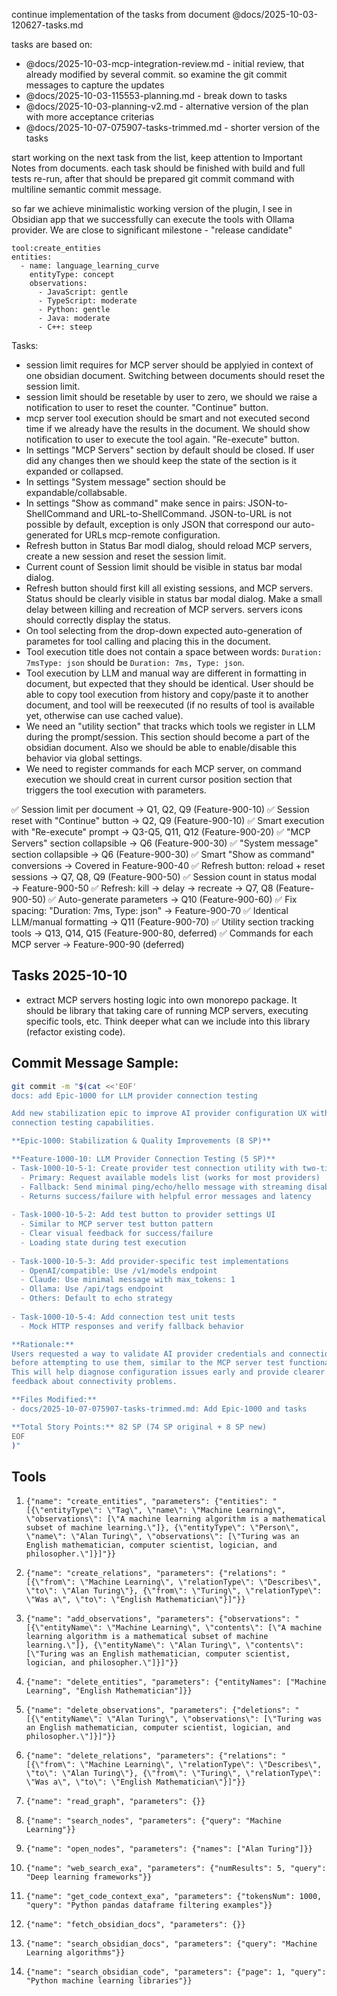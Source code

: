 continue implementation of the tasks from document @docs/2025-10-03-120627-tasks.md 

tasks are based on:
- @docs/2025-10-03-mcp-integration-review.md - initial review, that already modified by several commit. so examine the git commit messages to capture the updates
- @docs/2025-10-03-115553-planning.md - break down to tasks
- @docs/2025-10-03-planning-v2.md - alternative version of the plan with more acceptance criterias
- @docs/2025-10-07-075907-tasks-trimmed.md - shorter version of the tasks

start working on the next task from the list, keep attention to Important Notes from documents.
each task should be finished with build and full tests re-run, after that should be prepared git commit command with multiline semantic commit message.


so far we achieve minimalistic working version of the plugin, I see in Obsidian app that we successfully can execute the tools with Ollama provider. We are close to significant milestone - "release candidate"

```memory-server
tool:create_entities
entities:
  - name: language_learning_curve
    entityType: concept
    observations:
      - JavaScript: gentle
      - TypeScript: moderate
      - Python: gentle
      - Java: moderate
      - C++: steep
```


Tasks:
- session limit requires for MCP server should be applyied in context of one obsidian document. Switching between documents should reset the session limit.
- session limit should be resetable by user to zero, we should we raise a notification to user to reset the counter. "Continue" button.
- mcp server tool execution should be smart and not executed second time if we already have the results in the document. We should show notification to user to execute the tool again. "Re-execute" button.
- In settings "MCP Servers" section by default should be closed. If user did any changes then we should keep the state of the section is it expanded or collapsed.
- In settings "System message" section should be expandable/collabsable.
- In settings "Show as command" make sence in pairs: JSON-to-ShellCommand and URL-to-ShellCommand. JSON-to-URL is not possible by default, exception is only JSON that correspond our auto-generated for URLs mcp-remote configuration.
- Refresh button in Status Bar modl dialog, should reload MCP servers, create a new session and reset the session limit. 
- Current count of Session limit should be visible in status bar modal dialog.
- Refresh button should first kill all existing sessions, and MCP servers. Status should be clearly visible in status bar modal dialog. Make a small delay between killing and recreation of MCP servers. servers icons should correctly display the status.
- On tool selecting from the drop-down expected auto-generation of parametes for tool calling and placing this in the document.
- Tool execution title does not contain a space between words: `Duration: 7msType: json` should be `Duration: 7ms, Type: json`.
- Tool execution by LLM and manual way are different in formatting in document, but expected that they should be identical. User should be able to copy tool execution from history and copy/paste it to another document, and tool will be reexecuted (if no results of tool is available yet, otherwise can use cached value).
- We need an "utility section" that tracks which tools we register in LLM during the prompt/session. This section should become a part of the obsidian document. Also we should be able to enable/disable this behavior via global settings. 
- We need to register commands for each MCP server, on command execution we should creat in current cursor position section that triggers the tool execution with parameters.


✅ Session limit per document → Q1, Q2, Q9 (Feature-900-10)
✅ Session reset with "Continue" button → Q2, Q9 (Feature-900-10)
✅ Smart execution with "Re-execute" prompt → Q3-Q5, Q11, Q12 (Feature-900-20)
✅ "MCP Servers" section collapsible → Q6 (Feature-900-30)
✅ "System message" section collapsible → Q6 (Feature-900-30)
✅ Smart "Show as command" conversions → Covered in Feature-900-40
✅ Refresh button: reload + reset sessions → Q7, Q8, Q9 (Feature-900-50)
✅ Session count in status modal → Feature-900-50
✅ Refresh: kill → delay → recreate → Q7, Q8 (Feature-900-50)
✅ Auto-generate parameters → Q10 (Feature-900-60)
✅ Fix spacing: "Duration: 7ms, Type: json" → Feature-900-70
✅ Identical LLM/manual formatting → Q11 (Feature-900-70)
✅ Utility section tracking tools → Q13, Q14, Q15 (Feature-900-80, deferred)
✅ Commands for each MCP server → Feature-900-90 (deferred)

## Tasks 2025-10-10

- extract MCP servers hosting logic into own monorepo package. It should be library that taking care of running MCP servers, executing specific tools, etc. Think deeper what can we include into this library (refactor existing code).


## Commit Message Sample:

```bash
git commit -m "$(cat <<'EOF'
docs: add Epic-1000 for LLM provider connection testing

Add new stabilization epic to improve AI provider configuration UX with
connection testing capabilities.

**Epic-1000: Stabilization & Quality Improvements (8 SP)**

**Feature-1000-10: LLM Provider Connection Testing (5 SP)**
- Task-1000-10-5-1: Create provider test connection utility with two-tier strategy
  - Primary: Request available models list (works for most providers)
  - Fallback: Send minimal ping/echo/hello message with streaming disabled
  - Returns success/failure with helpful error messages and latency
  
- Task-1000-10-5-2: Add test button to provider settings UI
  - Similar to MCP server test button pattern
  - Clear visual feedback for success/failure
  - Loading state during test execution
  
- Task-1000-10-5-3: Add provider-specific test implementations
  - OpenAI/compatible: Use /v1/models endpoint
  - Claude: Use minimal message with max_tokens: 1
  - Ollama: Use /api/tags endpoint
  - Others: Default to echo strategy
  
- Task-1000-10-5-4: Add connection test unit tests
  - Mock HTTP responses and verify fallback behavior

**Rationale:**
Users requested a way to validate AI provider credentials and connection
before attempting to use them, similar to the MCP server test functionality.
This will help diagnose configuration issues early and provide clearer
feedback about connectivity problems.

**Files Modified:**
- docs/2025-10-07-075907-tasks-trimmed.md: Add Epic-1000 and tasks

**Total Story Points:** 82 SP (74 SP original + 8 SP new)
EOF
)"
```

## Tools

1. `{"name": "create_entities", "parameters": {"entities": "[{\"entityType\": \"Tag\", \"name\": \"Machine Learning\", \"observations\": [\"A machine learning algorithm is a mathematical subset of machine learning.\"]}, {\"entityType\": \"Person\", \"name\": \"Alan Turing\", \"observations\": [\"Turing was an English mathematician, computer scientist, logician, and philosopher.\"]}]"}}`

2. `{"name": "create_relations", "parameters": {"relations": "[{\"from\": \"Machine Learning\", \"relationType\": \"Describes\", \"to\": \"Alan Turing\"}, {\"from\": \"Turing\", \"relationType\": \"Was a\", \"to\": \"English Mathematician\"}]"}}`

3. `{"name": "add_observations", "parameters": {"observations": "[{\"entityName\": \"Machine Learning\", \"contents\": [\"A machine learning algorithm is a mathematical subset of machine learning.\"]}, {\"entityName\": \"Alan Turing\", \"contents\": [\"Turing was an English mathematician, computer scientist, logician, and philosopher.\"]}]"}}`

4. `{"name": "delete_entities", "parameters": {"entityNames": ["Machine Learning", "English Mathematician"]}}`

5. `{"name": "delete_observations", "parameters": {"deletions": "[{\"entityName\": \"Alan Turing\", \"observations\": [\"Turing was an English mathematician, computer scientist, logician, and philosopher.\"]}]"}}`

6. `{"name": "delete_relations", "parameters": {"relations": "[{\"from\": \"Machine Learning\", \"relationType\": \"Describes\", \"to\": \"Alan Turing\"}, {\"from\": \"Turing\", \"relationType\": \"Was a\", \"to\": \"English Mathematician\"}]"}}`

7. `{"name": "read_graph", "parameters": {}}`

8. `{"name": "search_nodes", "parameters": {"query": "Machine Learning"}}`

9. `{"name": "open_nodes", "parameters": {"names": ["Alan Turing"]}}`

10. `{"name": "web_search_exa", "parameters": {"numResults": 5, "query": "Deep learning frameworks"}}`

11. `{"name": "get_code_context_exa", "parameters": {"tokensNum": 1000, "query": "Python pandas dataframe filtering examples"}}`

12. `{"name": "fetch_obsidian_docs", "parameters": {}}`

13. `{"name": "search_obsidian_docs", "parameters": {"query": "Machine Learning algorithms"}}`

14. `{"name": "search_obsidian_code", "parameters": {"page": 1, "query": "Python machine learning libraries"}}`